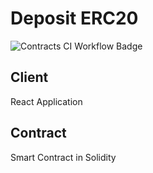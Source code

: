 # Deposit ERC20 

![Contracts CI Workflow Badge](https://github.com/yvesbou/deposit_erc20/actions/workflows/contracts-ci.yml/badge.svg)
## Client
React Application
## Contract
Smart Contract in Solidity